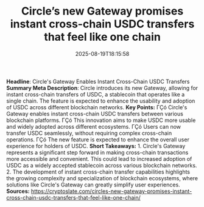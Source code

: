 ﻿---
title: "Circle’s new Gateway promises instant cross-chain USDC transfers that feel like one chain"
date: "2025-08-19T18:15:58"
category: "Markets"
summary: ""
slug: "circles new gateway promises instant crosschain usdc transfe"
source_urls:
  - "https://cryptoslate.com/circles-new-gateway-promises-instant-cross-chain-usdc-transfers-that-feel-like-one-chain/"
seo:
  title: "Circle’s new Gateway promises instant cross-chain USDC transfers that feel like one chain | Hash n Hedge"
  description: ""
  keywords: ["news", "markets", "brief"]
---
**Headline**: Circle's Gateway Enables Instant Cross-Chain USDC Transfers  **Summary Meta Description**: Circle introduces its new Gateway, allowing for instant cross-chain transfers of USDC, a stablecoin that operates like a single chain. The feature is expected to enhance the usability and adoption of USDC across different blockchain networks.  **Key Points:**  ΓÇó Circle's Gateway enables instant cross-chain USDC transfers between various blockchain platforms. ΓÇó This innovation aims to make USDC more usable and widely adopted across different ecosystems. ΓÇó Users can now transfer USDC seamlessly, without requiring complex cross-chain operations. ΓÇó The new feature is expected to enhance the overall user experience for holders of USDC.  **Short Takeaways:**  1. Circle's Gateway represents a significant step forward in making cross-chain transactions more accessible and convenient. This could lead to increased adoption of USDC as a widely accepted stablecoin across various blockchain networks. 2. The development of instant cross-chain transfer capabilities highlights the growing complexity and specialization of blockchain ecosystems, where solutions like Circle's Gateway can greatly simplify user experiences.  **Sources:**  https://cryptoslate.com/circles-new-gateway-promises-instant-cross-chain-usdc-transfers-that-feel-like-one-chain/ 
